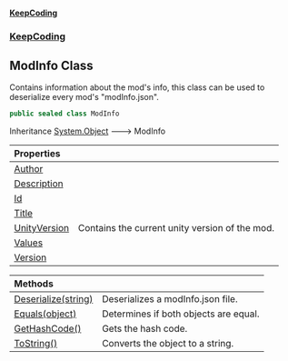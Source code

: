 #### [KeepCoding](index.md 'index')
### [KeepCoding](KeepCoding.md 'KeepCoding')
## ModInfo Class
Contains information about the mod's info, this class can be used to deserialize every mod's "modInfo.json".  
```csharp
public sealed class ModInfo
```

Inheritance [System.Object](https://docs.microsoft.com/en-us/dotnet/api/System.Object 'System.Object') &#129106; ModInfo  

| Properties | |
| :--- | :--- |
| [Author](KeepCoding_ModInfo_Author.md 'KeepCoding.ModInfo.Author') |  |
| [Description](KeepCoding_ModInfo_Description.md 'KeepCoding.ModInfo.Description') |  |
| [Id](KeepCoding_ModInfo_Id.md 'KeepCoding.ModInfo.Id') |  |
| [Title](KeepCoding_ModInfo_Title.md 'KeepCoding.ModInfo.Title') |  |
| [UnityVersion](KeepCoding_ModInfo_UnityVersion.md 'KeepCoding.ModInfo.UnityVersion') | Contains the current unity version of the mod.<br/> |
| [Values](KeepCoding_ModInfo_Values.md 'KeepCoding.ModInfo.Values') |  |
| [Version](KeepCoding_ModInfo_Version.md 'KeepCoding.ModInfo.Version') |  |

| Methods | |
| :--- | :--- |
| [Deserialize(string)](KeepCoding_ModInfo_Deserialize(string).md 'KeepCoding.ModInfo.Deserialize(string)') | Deserializes a modInfo.json file.<br/> |
| [Equals(object)](KeepCoding_ModInfo_Equals(object).md 'KeepCoding.ModInfo.Equals(object)') | Determines if both objects are equal.<br/> |
| [GetHashCode()](KeepCoding_ModInfo_GetHashCode().md 'KeepCoding.ModInfo.GetHashCode()') | Gets the hash code.<br/> |
| [ToString()](KeepCoding_ModInfo_ToString().md 'KeepCoding.ModInfo.ToString()') | Converts the object to a string.<br/> |
